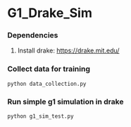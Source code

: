 # G1_Drake_Sim

### Dependencies
1. Install drake: https://drake.mit.edu/

### Collect data for training
```
python data_collection.py
```

### Run simple g1 simulation in drake
```
python g1_sim_test.py
```
